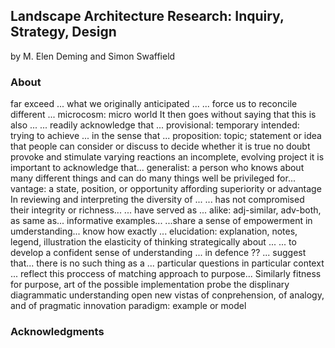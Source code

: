 ## Landscape Architecture Research: Inquiry, Strategy, Design
by M. Elen Deming and Simon Swaffield

### About
far exceed ... what we originally anticipated ...
... force us to reconcile different ...
microcosm: micro world
It then goes without saying that this is also ...
... readily acknowledge that ...
provisional: temporary
intended: trying to achieve
... in the sense that ...
proposition: topic; statement or idea that people can consider or discuss to decide whether it is true
no doubt
provoke and stimulate varying reactions
an incomplete, evolving project
it is important to acknowledge that...
generalist: a person who knows about many different things and can do many things well
be privileged for...
vantage: a state, position, or opportunity affording superiority or advantage
In reviewing and interpreting the diversity of ...
... has not compromised their integrity or richness...
... have served as ...
alike: adj-similar, adv-both, as same as...
informative examples...
...share a sense of empowerment in umderstanding...
know how exactly ...
elucidation: explanation, notes, legend, illustration
the elasticity of thinking strategically about ...
... to develop a confident sense of understanding ...
in defence ??
... suggest that...
there is no such thing as a ...
particular questions in particular context
... reflect this proccess of matching approach to purpose...
Similarly
fitness for purpose, art of the possible
implementation
probe the 
displinary
diagrammatic understanding
open new vistas of conprehension, of analogy, and of pragmatic innovation
paradigm: example or model

### Acknowledgments


